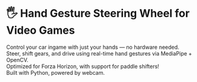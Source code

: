 # 🖐️ Hand Gesture Steering Wheel for Video Games

Control your car ingame with just your hands — no hardware needed.  
Steer, shift gears, and drive using real-time hand gestures via MediaPipe + OpenCV.  
Optimized for Forza Horizon, with support for paddle shifters!  
Built with Python, powered by webcam.
